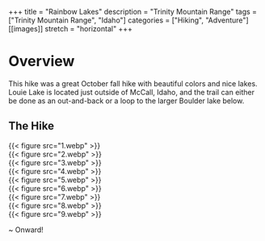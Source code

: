 +++
title = "Rainbow Lakes"
description = "Trinity Mountain Range"
tags = ["Trinity Mountain Range", "Idaho"]
categories = ["Hiking", "Adventure"]
[[images]]
  stretch = "horizontal"
+++

# Overview

This hike was a great October fall hike with beautiful colors and nice lakes.
Louie Lake is located just outside of McCall, Idaho, and the trail can either be done as an out-and-back or a loop to the larger Boulder lake below.
<!--more-->

## The Hike

{{< figure src="1.webp" >}} \
{{< figure src="2.webp" >}} \
{{< figure src="3.webp" >}} \
{{< figure src="4.webp" >}} \
{{< figure src="5.webp" >}} \
{{< figure src="6.webp" >}} \
{{< figure src="7.webp" >}} \
{{< figure src="8.webp" >}} \
{{< figure src="9.webp" >}}

~ Onward!
